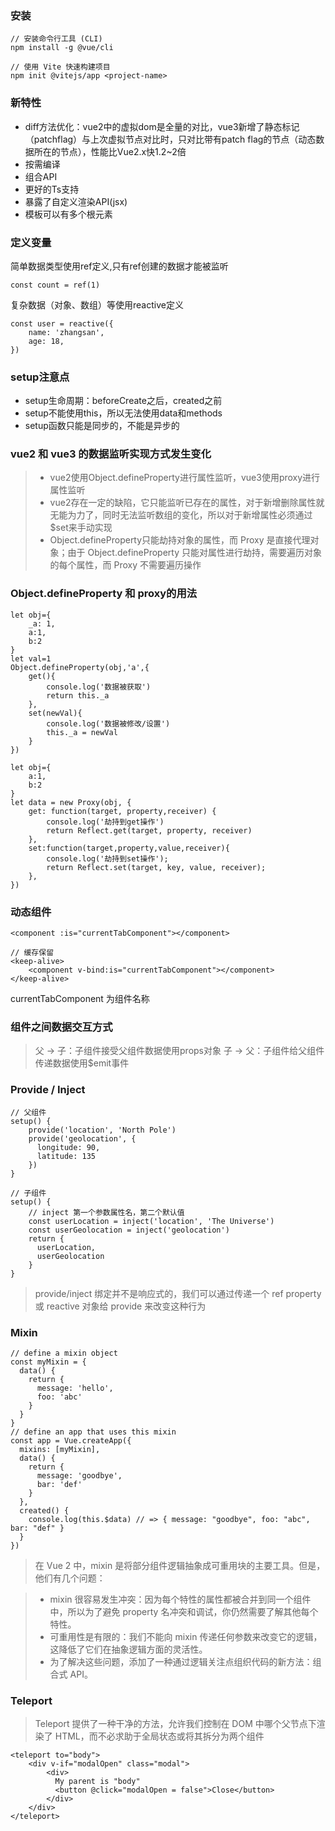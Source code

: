 ### **安装**
```
// 安装命令行工具 (CLI)
npm install -g @vue/cli

// 使用 Vite 快速构建项目
npm init @vitejs/app <project-name>
```

### **新特性**

* diff方法优化：vue2中的虚拟dom是全量的对比，vue3新增了静态标记（patchflag）与上次虚拟节点对比时，只对比带有patch flag的节点（动态数据所在的节点），性能比Vue2.x快1.2~2倍
* 按需编译
* 组合API
* 更好的Ts支持
* 暴露了自定义渲染API(jsx)
* 模板可以有多个根元素

### **定义变量**
简单数据类型使用ref定义,只有ref创建的数据才能被监听
```
const count = ref(1)
```

复杂数据（对象、数组）等使用reactive定义
```
const user = reactive({
    name: 'zhangsan',
    age: 18,
})
```

### **setup注意点**
* setup生命周期：beforeCreate之后，created之前
* setup不能使用this，所以无法使用data和methods
* setup函数只能是同步的，不能是异步的

### **vue2 和 vue3 的数据监听实现方式发生变化**

> * vue2使用Object.defineProperty进行属性监听，vue3使用proxy进行属性监听
> * vue2存在一定的缺陷，它只能监听已存在的属性，对于新增删除属性就无能为力了，同时无法监听数组的变化，所以对于新增属性必须通过$set来手动实现
> * Object.defineProperty只能劫持对象的属性，而 Proxy 是直接代理对象；由于 Object.defineProperty 只能对属性进行劫持，需要遍历对象的每个属性，而 Proxy 不需要遍历操作

### **Object.defineProperty 和 proxy的用法**
```
let obj={
    _a: 1,
	a:1,
	b:2
}
let val=1
Object.defineProperty(obj,'a',{
	get(){
		console.log('数据被获取')
		return this._a
	},
	set(newVal){
		console.log('数据被修改/设置')
		this._a = newVal
	}
})
```

```
let obj={
	a:1,
	b:2
}
let data = new Proxy(obj, {
	get: function(target, property,receiver) {
		console.log('劫持到get操作')
  		return Reflect.get(target, property, receiver)
	},
	set:function(target,property,value,receiver){
		console.log('劫持到set操作');
		return Reflect.set(target, key, value, receiver);
	},
})
```

### **动态组件**
`<component :is="currentTabComponent"></component>`

```
// 缓存保留
<keep-alive>
    <component v-bind:is="currentTabComponent"></component>
</keep-alive>
```

currentTabComponent 为组件名称

### **组件之间数据交互方式**
> 父 -> 子：子组件接受父组件数据使用props对象
> 子 -> 父：子组件给父组件传递数据使用$emit事件

### **Provide / Inject**
```
// 父组件
setup() {
    provide('location', 'North Pole')
    provide('geolocation', {
      longitude: 90,
      latitude: 135
    })
}

// 子组件
setup() {
    // inject 第一个参数属性名，第二个默认值
    const userLocation = inject('location', 'The Universe')
    const userGeolocation = inject('geolocation')
    return {
      userLocation,
      userGeolocation
    }
}
```
> provide/inject 绑定并不是响应式的，我们可以通过传递一个 ref property 或 reactive 对象给 provide 来改变这种行为

### **Mixin**
```
// define a mixin object
const myMixin = {
  data() {
    return {
      message: 'hello',
      foo: 'abc'
    }
  }
}
// define an app that uses this mixin
const app = Vue.createApp({
  mixins: [myMixin],
  data() {
    return {
      message: 'goodbye',
      bar: 'def'
    }
  },
  created() {
    console.log(this.$data) // => { message: "goodbye", foo: "abc", bar: "def" }
  }
})
```

> 在 Vue 2 中，mixin 是将部分组件逻辑抽象成可重用块的主要工具。但是，他们有几个问题：

> * mixin 很容易发生冲突：因为每个特性的属性都被合并到同一个组件中，所以为了避免 property 名冲突和调试，你仍然需要了解其他每个特性。
> * 可重用性是有限的：我们不能向 mixin 传递任何参数来改变它的逻辑，这降低了它们在抽象逻辑方面的灵活性。
> * 为了解决这些问题，添加了一种通过逻辑关注点组织代码的新方法：组合式 API。

### **Teleport**
> Teleport 提供了一种干净的方法，允许我们控制在 DOM 中哪个父节点下渲染了 HTML，而不必求助于全局状态或将其拆分为两个组件

```
<teleport to="body">
    <div v-if="modalOpen" class="modal">
        <div>
          My parent is "body"
          <button @click="modalOpen = false">Close</button>
        </div>
    </div>
</teleport>
```